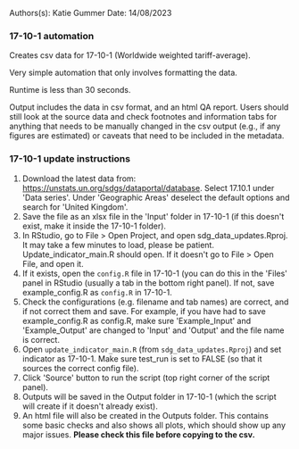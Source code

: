 Authors(s): Katie Gummer
Date: 14/08/2023

### 17-10-1 automation

Creates csv data for 17-10-1 (Worldwide weighted tariff-average).

Very simple automation that only involves formatting the data. 

Runtime is less than 30 seconds.

Output includes the data in csv format, and an html QA report. Users should still look at the source data and check footnotes and information tabs for anything that needs to be manually changed in the csv output (e.g., if any figures are estimated) or caveats that need to be included in the metadata. 

### 17-10-1 update instructions

1) Download the latest data from: https://unstats.un.org/sdgs/dataportal/database. Select 17.10.1 under 'Data series'. Under 'Geographic Areas' deselect the default options and search for 'United Kingdom'.
2) Save the file as an xlsx file in the 'Input' folder in 17-10-1 (if this doesn't exist, make it inside the 17-10-1 folder).  
3) In RStudio, go to File > Open Project, and open sdg_data_updates.Rproj. It may take a few minutes to load, please be patient. Update_indicator_main.R should open. If it doesn't go to File > Open File, and open it. 
4) If it exists, open the `config.R` file in 17-10-1 (you can do this in the 'Files' panel in RStudio (usually a tab in the bottom right panel). If not, save example_config.R as `config.R` in 17-10-1.
5) Check the configurations (e.g. filename and tab names) are correct, and if not correct them and save. For example, if you have had to save example_config.R as config.R, make sure 'Example_Input' and 'Example_Output' are changed to 'Input' and 'Output' and the file name is correct.    
6) Open `update_indicator_main.R` (from `sdg_data_updates.Rproj`) and set indicator as 17-10-1. Make sure test_run is set to FALSE (so that it sources the correct config file). 
7) Click 'Source' button to run the script (top right corner of the script panel).  
8) Outputs will be saved in the Output folder in 17-10-1 (which the script will create if it doesn't already exist).  
9) An html file will also be created in the Outputs folder. This contains some basic checks and also shows all plots, which should show up any major issues. **Please check this file before copying to the csv.**
